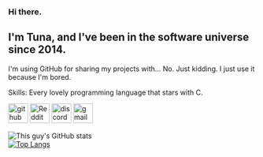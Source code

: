 ### Hi there.
##  I'm Tuna, and I've been in the software universe since 2014.
I'm using GitHub for sharing my projects with... No. Just kidding. I just use it because I'm bored.

Skills: Every lovely programming language that stars with C.



[<img src='https://cdn.jsdelivr.net/npm/simple-icons@3.0.1/icons/github.svg' alt='github' height='40'>](https://github.com/TunaUnderwoods)  [<img src='https://cdn.jsdelivr.net/npm/simple-icons@3.0.1/icons/reddit.svg' alt='Reddit' height='40'>](https://www.reddit.com/user/u/willunderwood)  [<img src='https://cdn.jsdelivr.net/npm/simple-icons@3.0.1/icons/discord.svg' alt='discord' height='40'>](Altalos#5070)  [<img src='https://cdn.jsdelivr.net/npm/simple-icons@3.0.1/icons/gmail.svg' alt='gmail' height='40'>](talosaltalos@gmail.com)  

![This guy's GitHub stats](https://github-readme-stats.vercel.app/api?username=tunaunderwoods&show_icons=true&theme=tokyonight)  
[![Top Langs](https://github-readme-stats.vercel.app/api/top-langs/?username=tunaunderwoods&langs_count=8)](https://github.com/anuraghazra/github-readme-stats)


